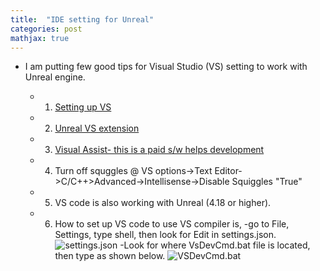 ```yaml
---
title:  "IDE setting for Unreal"
categories: post
mathjax: true
---
```

- I am putting few good tips for Visual Studio (VS) setting to work with Unreal engine. 

   - 1. [Setting up VS](https://docs.unrealengine.com/en-US/Programming/Development/VisualStudioSetup/index.html)
   - 2. [Unreal VS extension](https://docs.unrealengine.com/en-US/Programming/Development/VisualStudioSetup/UnrealVS/index.html)
   - 3. [Visual Assist- this is a paid s/w helps development](https://www.wholetomato.com/)
   - 4. Turn off squggles @ VS options->Text Editor->C/C++>Advanced->Intellisense->Disable Squiggles "True"
   - 5. VS code is also working with Unreal (4.18 or higher). 
   - 6. How to set up VS code to use VS compiler is, 
        -go to File, Settings, type shell, then look for Edit in settings.json. 
   ![settings.json](https://github.com/SeokLeeUS/seokleeus.github.io/raw/master/_images/_VS/settings_VS_Code.png)
        -Look for where VsDevCmd.bat file is located, then type as shown below. 
   ![VSDevCmd.bat](https://github.com/SeokLeeUS/seokleeus.github.io/raw/master/_images/_VS/VsDevCmd.png)
   
   
   

